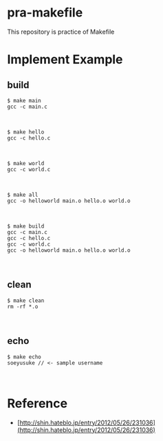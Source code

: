 # pra-makefile

This repository is practice of Makefile
<br>

# Implement Example

## build

```
$ make main
gcc -c main.c
```
<br>

```
$ make hello
gcc -c hello.c
```

<br>

```
$ make world
gcc -c world.c
```

<br>

```
$ make all
gcc -o helloworld main.o hello.o world.o
```

<br>

```
$ make build
gcc -c main.c
gcc -c hello.c
gcc -c world.c
gcc -o helloworld main.o hello.o world.o
```

<br>

## clean

```
$ make clean
rm -rf *.o
```

<br>

## echo

```
$ make echo
soeyusuke // <- sample username
```



<br>

# Reference

- [http://shin.hateblo.jp/entry/2012/05/26/231036](http://shin.hateblo.jp/entry/2012/05/26/231036)
